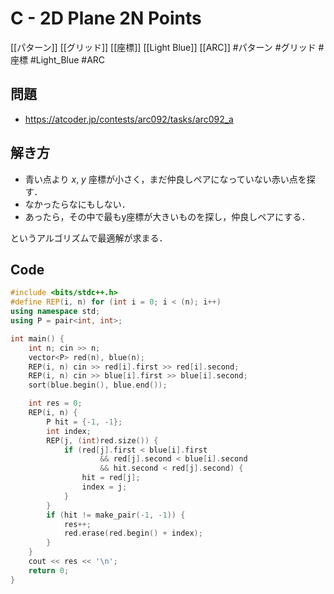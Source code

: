 # C - 2D Plane 2N Points
[[パターン]] [[グリッド]] [[座標]] [[Light Blue]] [[ARC]]
#パターン #グリッド #座標 #Light_Blue #ARC 

## 問題
- https://atcoder.jp/contests/arc092/tasks/arc092_a


## 解き方
- 青い点より $x,\ y$ 座標が小さく，まだ仲良しペアになっていない赤い点を探す．
-  なかったらなにもしない．
- あったら，その中で最もy座標が大きいものを探し，仲良しペアにする．

というアルゴリズムで最適解が求まる．


## Code
```c++
#include <bits/stdc++.h>
#define REP(i, n) for (int i = 0; i < (n); i++)
using namespace std;
using P = pair<int, int>;

int main() {
	int n; cin >> n;
	vector<P> red(n), blue(n);
	REP(i, n) cin >> red[i].first >> red[i].second;
	REP(i, n) cin >> blue[i].first >> blue[i].second;
	sort(blue.begin(), blue.end());

	int res = 0;
	REP(i, n) {
		P hit = {-1, -1};
		int index;
		REP(j, (int)red.size()) {
			if (red[j].first < blue[i].first
					&& red[j].second < blue[i].second
					&& hit.second < red[j].second) {
				hit = red[j];
				index = j;
			}
		}
		if (hit != make_pair(-1, -1)) {
			res++;
			red.erase(red.begin() + index);
		}
	}
	cout << res << '\n';
    return 0;
}
```